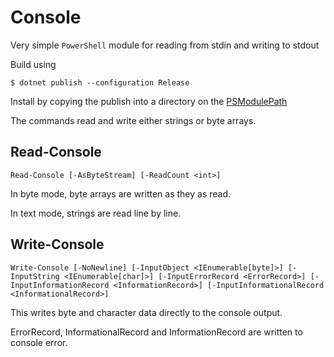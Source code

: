 # Console

Very simple `PowerShell` module for reading from stdin and writing to stdout

Build using

```
$ dotnet publish --configuration Release
```

Install by copying the publish into a directory on the [PSModulePath](https://learn.microsoft.com/en-us/powershell/module/microsoft.powershell.core/about/about_psmodulepath)

The commands read and write either strings or byte arrays.

## Read-Console

```
Read-Console [-AsByteStream] [-ReadCount <int>]
```

In byte mode, byte arrays are written as they as read.

In text mode, strings are read line by line.

## Write-Console

```
Write-Console [-NoNewline] [-InputObject <IEnumerable[byte]>] [-InputString <IEnumerable[char]>] [-InputErrorRecord <ErrorRecord>] [-InputInformationRecord <InformationRecord>] [-InputInformationalRecord <InformationalRecord>]
```

This writes byte and character data directly to the console output.

ErrorRecord, InformationalRecord and InformationRecord are written to console error.
